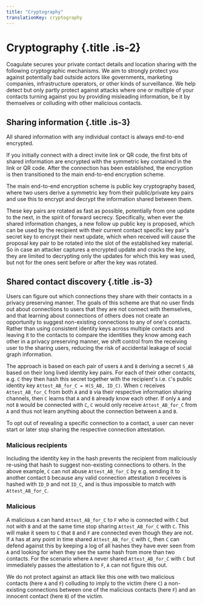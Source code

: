 ```yaml
---
title: "Cryptography"
translationKey: cryptography
---
```


# Cryptography {.title .is-2}

Coagulate secures your private contact details and location sharing with the following cryptographic mechanisms.
We aim to strongly protect you against potentially bad outside actors like governments, marketing companies, infrastructure operators, or other kinds of surveillance.
We help detect but only partly protect against attacks where one or multiple of your contacts turning against you by providing misleading information, be it by themselves or colluding with other malicious contacts.

## Sharing information {.title .is-3}

All shared information with any individual contact is always end-to-end encrypted.

If you initially connect with a direct invite link or QR code, the first bits of shared information are encrypted with the symmetric key contained in the link or QR code.
After the connection has been established, the encryption is then transitioned to the main end-to-end encryption scheme.

The main end-to-end encryption scheme is public key cryptography based, where two users derive a symmetric key from their public/private key pairs and use this to encrypt and decrypt the information shared between them.

These key pairs are rotated as fast as possible, potentially from one update to the next, in the spirit of forward secrecy.
Specifically, when ever the shared information changes, a new follow up public key is proposed, which can be used by the recipient with their current contact specific key pair's secret key to encrypt their next update, which when received will cause the proposal key pair to be rotated into the slot of the established key material.
So in case an attacker captures a encrypted update and cracks the key, they are limited to decrypting only the updates for which this key was used, but not for the ones sent before or after the key was rotated.

## Shared contact discovery {.title .is-3}

Users can figure out which connections they share with their contacts in a privacy preserving manner.
The goals of this scheme are that no user finds out about connections to users that they are not connect with themselves, and that learning about connections of others does not create an opportunity to suggest non-existing connections to any of one's contacts.
Rather than using consistent identity keys across multiple contacts and leaving it to the contacts to compare the identities they know among each other in a privacy preserving manner, we shift control from the receiving user to the sharing users, reducing the risk of accidental leakage of social graph information.

The approach is based on each pair of users `A` and `B` deriving a secret `S_AB` based on their long lived identity key pairs.
For each of their other contacts, e.g. `C` they then hash this secret together with the recipient's i.e. `C`'s public identity key `Attest_AB_for_C = H(S_AB, ID_C)`.
When `C` receives `Attest_AB_for_C` from both `A` and `B` via their respective information sharing channels, then `C` learns that `A` and `B` already know each other.
If only `A` and not `B` would be connected with `C`, `C` would only receive `Attest_AB_for_C` from `A` and thus not learn anything about the connection between `A` and `B`.

To opt out of revealing a specific connection to a contact, a user can never start or later stop sharing the respective connection attestation.

### Malicious recipients

Including the identity key in the hash prevents the recipient from maliciously re-using that hash to suggest non-existing connections to others.
In the above example, `C` can not abuse `Attest_AB_for_C` by e.g. sending it to another contact `D` because any valid connection attestation `D` receives is hashed with `ID_D` and not `ID_C`, and is thus impossible to match with `Attest_AB_for_C`.

### Malicious 

A malicious `A` can hand `Attest_AB_for_C` to `F` who is connected with `C` but not with `B` and at the same time stop sharing `Attest_AB_for_C` with `C`.
This will make it seem to `C` that `B` and `F` are connected even though they are not.
If `A` has at any point in time shared `Attest_AB_for_C` with `C`, then `C` can defend against this by keeping a log of all hashes they have ever seen from `A` and looking for when they see the same hash from more than two contacts.
For the scenario where `A` never shared `Attest_AB_for_C` with `C` but immediately passes the attestation to `F`, `A` can not figure this out.

We do not protect against an attack like this one with two malicious contacts (here `A` and `F`) colluding to imply to the victim (here `C`) a non-existing connections between one of the malicious contacts (here `F`) and an innocent contact (here `B`) of the victim.
